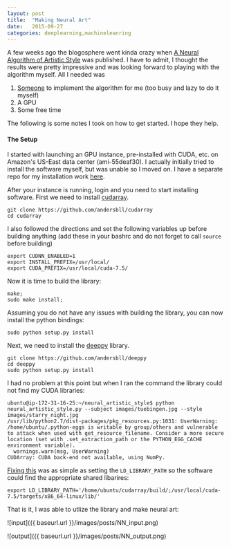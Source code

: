 ```yaml
---
layout: post
title:  "Making Neural Art"
date:   2015-09-27
categories: deeplearning,machineleanring
---
```


A few weeks ago the blogosphere went kinda crazy when [A Neural Algorithm of Artistic Style](http://arxiv.org/pdf/1508.06576v1.pdf) was published. I have to admit, I thought the results were pretty impressive and was looking forward to playing with the algorithm myself. All I needed was 

1. [Someone](https://github.com/andersbll) to implement the algorithm for me (too busy and lazy to do it myself)
1. A GPU
1. Some free time

The following is some notes I took on how to get started. I hope they help.

#### The Setup

I started with launching an GPU instance, pre-installed with CUDA, etc. on Amazon's US-East data center (ami-55deaf30). I actually initially tried to install the software myself, but was unable so I moved on. I have a separate repo for my installation work [here](). 

After your instance is running, login and you need to start installing software. First we need to install [cudarray](https://github.com/andersbll/cudarray).

```
git clone https://github.com/andersbll/cudarray
cd cudarray
```

I also followed the directions and set the following variables up before building anything (add these in your bashrc and do not forget to call `source` before building)

```
export CUDNN_ENABLED=1
export INSTALL_PREFIX=/usr/local/
export CUDA_PREFIX=/usr/local/cuda-7.5/
```

Now it is time to build the library:

```
make; 
sudo make install; 
```

Assuming you do not have any issues with building the library, you can now install the python bindings:

```
sudo python setup.py install
```

Next, we need to install the [deeppy](https://github.com/andersbll/deeppy) library.

```
git clone https://github.com/andersbll/deeppy
cd deeppy
sudo python setup.py install
```

I had no problem at this point but when I ran the command the library could not find my CUDA libraries:

```
ubuntu@ip-172-31-16-25:~/neural_artistic_style$ python neural_artistic_style.py --subject images/tuebingen.jpg --style images/starry_night.jpg
/usr/lib/python2.7/dist-packages/pkg_resources.py:1031: UserWarning: /home/ubuntu/.python-eggs is writable by group/others and vulnerable to attack when used with get_resource_filename. Consider a more secure location (set with .set_extraction_path or the PYTHON_EGG_CACHE environment variable).
  warnings.warn(msg, UserWarning)
CUDArray: CUDA back-end not available, using NumPy.
```

[Fixing this](https://github.com/andersbll/neural_artistic_style/issues/20) was as simple as setting the `LD_LIBRARY_PATH` so the software could find the appropriate shared libarires:

```
export LD_LIBRARY_PATH='/home/ubuntu/cudarray/build/;/usr/local/cuda-7.5/targets/x86_64-linux/lib/'
```

That is it, I was able to utlize the library and make neural art:


![input]({{ baseurl.url }}/images/posts/NN_input.png)


![output]({{ baseurl.url }}/images/posts/NN_output.png)
